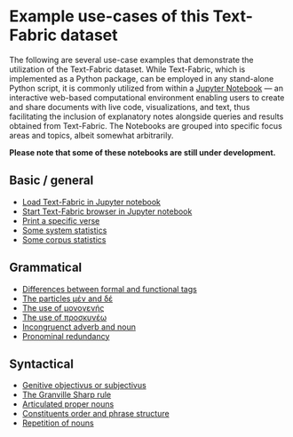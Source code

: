 # Example use-cases of this Text-Fabric dataset

The following are several use-case examples that demonstrate the utilization of the Text-Fabric dataset. While Text-Fabric,  which is implemented as a Python package, can be employed in any stand-alone Python script, it is commonly utilized from within a [Jupyter Notebook](https://jupyter.org) — an interactive web-based computational environment enabling users to create and share documents with live code, visualizations, and text, thus facilitating the inclusion of explanatory notes alongside queries and results obtained from Text-Fabric. The Notebooks are grouped into specific focus areas and topics, albeit somewhat arbitrarily.

**Please note that some of these notebooks are still under development.**

## Basic / general

* [Load Text-Fabric in Jupyter notebook](https://nbviewer.org/github/tonyjurg/Nestle1904GBI/blob/main/docs/usecases/load_text_fabric.ipynb)
* [Start Text-Fabric browser in Jupyter notebook](https://nbviewer.org/github/tonyjurg/Nestle1904GBI/blob/main/docs/usecases/starting_tf_browser.ipynb)
* [Print a specific verse](https://nbviewer.org/github/tonyjurg/Nestle1904GBI/blob/main/docs/usecases/print_verse.ipynb)
* [Some system statistics](https://nbviewer.org/github/tonyjurg/Nestle1904GBI/blob/main/docs/usecases/Some_system_statistics.ipynb)
* [Some corpus statistics](https://nbviewer.org/github/tonyjurg/Nestle1904GBI/blob/main/docs/usecases/Some_corpus_statistics.ipynb)

## Grammatical

* [Differences between formal and functional tags](https://nbviewer.org/github/tonyjurg/Nestle1904GBI/blob/main/docs/usecases/formal_versus_functional_tag.ipynb)
* [The particles μέν and δέ](https://nbviewer.org/github/tonyjurg/Nestle1904GBI/blob/main/docs/usecases/particles_men_and_de.ipynb)
* [The use of μονογενής](https://nbviewer.org/github/tonyjurg/Nestle1904GBI/blob/main/docs/usecases/use_of_monogenes.ipynb)
* [The use of προσκυνέω](https://nbviewer.org/github/tonyjurg/Nestle1904GBI/blob/main/docs/usecases/use_of_proskyneo.ipynb)
* [Incongruenct adverb and noun](https://nbviewer.org/github/tonyjurg/Nestle1904GBI/blob/main/docs/usecases/incongruent_adverb_noun.ipynb)
* [Pronominal redundancy](https://nbviewer.org/github/tonyjurg/Nestle1904GBI/blob/main/docs/usecases/pronominal_redundancy.ipynb)

## Syntactical 

* [Genitive objectivus or subjectivus](https://nbviewer.org/github/tonyjurg/Nestle1904GBI/blob/main/docs/usecases/genitive_objectivus_or_subjectivus.ipynb)
* [The Granville Sharp rule](https://nbviewer.org/github/tonyjurg/Nestle1904GBI/blob/main/docs/usecases/Granville_Sharp_rule.ipynb)
* [Articulated proper nouns](https://nbviewer.org/github/tonyjurg/Nestle1904GBI/blob/main/docs/usecases/articulated_proper_nouns.ipynb)
* [Constituents order and phrase structure](https://nbviewer.org/github/tonyjurg/Nestle1904GBI/blob/main/docs/usecases/constituents_order_and_phrase_structure.ipynb)
* [Repetition of nouns](https://nbviewer.org/github/tonyjurg/Nestle1904GBI/blob/main/docs/usecases/repetition_of_nouns.ipynb)
